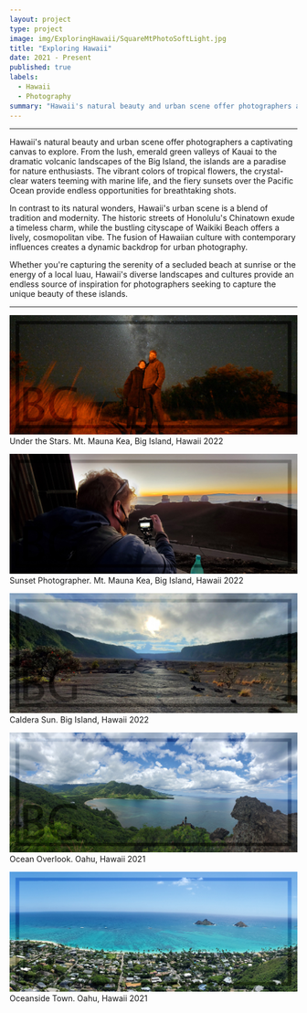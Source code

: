 ```yaml
---
layout: project
type: project
image: img/ExploringHawaii/SquareMtPhotoSoftLight.jpg
title: "Exploring Hawaii"
date: 2021 - Present
published: true
labels:
  - Hawaii
  - Photography
summary: "Hawaii's natural beauty and urban scene offer photographers a captivating canvas to explore. From the lush, emerald green valleys of Kauai to the dramatic volcanic landscapes of the ..."
---
```

<hr>

Hawaii's natural beauty and urban scene offer photographers a captivating canvas to explore. From the lush, emerald green valleys of Kauai to the dramatic volcanic landscapes of the Big Island, the islands are a paradise for nature enthusiasts. The vibrant colors of tropical flowers, the crystal-clear waters teeming with marine life, and the fiery sunsets over the Pacific Ocean provide endless opportunities for breathtaking shots.

In contrast to its natural wonders, Hawaii's urban scene is a blend of tradition and modernity. The historic streets of Honolulu's Chinatown exude a timeless charm, while the bustling cityscape of Waikiki Beach offers a lively, cosmopolitan vibe. The fusion of Hawaiian culture with contemporary influences creates a dynamic backdrop for urban photography.

Whether you're capturing the serenity of a secluded beach at sunrise or the energy of a local luau, Hawaii's diverse landscapes and cultures provide an endless source of inspiration for photographers seeking to capture the unique beauty of these islands.

<hr>

<img class="img-fluid" src="../img/ExploringHawaii/BannerMtPhotoSoftLight.jpg"> Under the Stars. Mt. Mauna Kea, Big Island, Hawaii 2022


<img class="img-fluid" src="../img/ExploringHawaii/BannerSunsetPhotographer.jpg"> Sunset Photographer. Mt. Mauna Kea, Big Island, Hawaii 2022


<img class="img-fluid" src="../img/ExploringHawaii/BannerCalderaSun.jpg"> Caldera Sun. Big Island, Hawaii 2022


<img class="img-fluid" src="../img/ExploringHawaii/BannerOpenOcean.jpg"> Ocean Overlook. Oahu, Hawaii 2021


<img class="img-fluid" src="../img/ExploringHawaii/BannerOceanSideTown.jpg"> Oceanside Town. Oahu, Hawaii 2021

